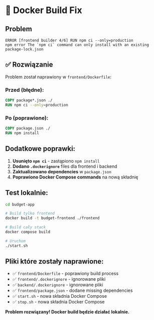 # 🔧 Docker Build Fix

## Problem

```
ERROR [frontend builder 4/6] RUN npm ci --only=production
npm error The `npm ci` command can only install with an existing package-lock.json
```

## ✅ Rozwiązanie

Problem został naprawiony w `frontend/Dockerfile`:

### Przed (błędne):
```dockerfile
COPY package*.json ./
RUN npm ci --only=production
```

### Po (poprawione):
```dockerfile  
COPY package.json ./
RUN npm install
```

## Dodatkowe poprawki:

1. **Usunięto `npm ci`** - zastąpiono `npm install`
2. **Dodano `.dockerignore`** files dla frontend i backend
3. **Zaktualizowano dependencies** w `package.json`
4. **Poprawiono Docker Compose commands** na nową składnię

## Test lokalnie:

```bash
cd budget-app

# Build tylko frontend
docker build -t budget-frontend ./frontend

# Build cały stack  
docker compose build

# Uruchom
./start.sh
```

## Pliki które zostały naprawione:

- ✅ `frontend/Dockerfile` - poprawiony build process
- ✅ `frontend/.dockerignore` - ignorowane pliki  
- ✅ `backend/.dockerignore` - ignorowane pliki
- ✅ `frontend/package.json` - dodane missing dependencies
- ✅ `start.sh` - nowa składnia Docker Compose
- ✅ `stop.sh` - nowa składnia Docker Compose

**Problem rozwiązany! Docker build będzie działać lokalnie.**
